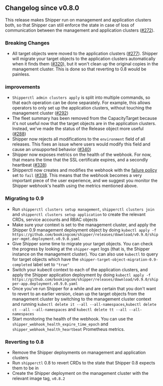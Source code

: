## Changelog since v0.8.0

This release makes Shipper run on management and application clusters
both, so that Shipper can still enforce the state in case of loss of
communication between the management and application clusters
([#272][]).

### Breaking Changes

* All target objects were moved to the application clusters
  ([#277][]). Shipper will migrate your target objects to the
  application clusters automatically when it finds them ([#320][]),
  but it won't clean up the original copies in the management
  cluster. This is done so that reverting to 0.8 would be painless.

### improvements

* `Shipperctl admin clusters apply` is split into multiple commands,
  so that each operation can be done separately. For example, this
  allows operators to only set up the application clusters, without
  touching the management cluster ([#292][])
* The fleet summary has been removed from the CapacityTarget because
  it's not useful now that the target objects are in the application
  clusters. Instead, we've made the status of the Release object more
  useful ([#288][])
* Shipper now rejects all modifications to the `environment` field of
  all releases. This fixes an issue where users would modify this
  field and cause an unsupported behavior ([#340][])
* Shipper now exposes metrics on the health of the webhook. For now,
  that means the time that the SSL certificate expires, and a secondly
  heartbeat ([#338][])
* Shipperctl now creates and modifies the webhook with the [failure
  policy][] set to `fail` ([#338][]. This means that the webhook
  becomes a very important piece of the user experience, and we
  suggest you monitor the Shipper webhook's health using the metrics
  mentioned above.

### Migrating to 0.9

- Run `shipperctl clusters setup management`, `shipperctl clusters
  join` and `shipperctl clusters setup application` to create the
  relevant CRDs, service accounts and RBAC objects
- Make sure your context is set to the management cluster, and apply
  the Shipper 0.9 management deployment object by doing `kubectl apply
  -f
  https://github.com/bookingcom/shipper/releases/download/v0.9.0/shipper-mgmt.deployment.v0.9.0.yaml`
- Give Shipper some time to migrate your target objects. You can check
  the progress by looking at the `shipper-mgmt` logs (that is, the
  Shipper instance on the management cluster). You can also use
  `kubectl` to query for target objects which have the
  `shipper-target-object-migration-0.9-completed` label set to
  `"true"`
- Switch your kubectl context to each of the application clusters, and
  apply the Shipper application deployment by doing `kubectl apply -f
  https://github.com/bookingcom/shipper/releases/download/v0.9.0/shipper-app.deployment.v0.9.0.yaml`
- Once you've run Shipper for a while and are certain that you don't
  want to revert to an earlier version, clean up the target objects
  from the management cluster by switching to the management cluster
  context and running `kubectl delete it --all
  --all-namespaces`,`kubectl delete ct --all --all-namespaces` and
  `kubectl delete tt --all --all-namespaces`
- Start monitoring the health of the webhook. You can use the
  `shipper_webhook_health_expire_time_epoch` and
  `shipper_webhook_health_heartbeat` Prometheus metrics.

### Reverting to 0.8

- Remove the Shipper deployments on management and application
  clusters
- Run `shipperctl` 0.8 to revert CRDs to the state that Shipper 0.8
  expects them to be in
- Create the Shipper deployment on the management cluster with the
  relevant image tag, `v0.8.2`

[#272]: https://github.com/bookingcom/shipper/issues/272
[#277]: https://github.com/bookingcom/shipper/issues/277
[#288]: https://github.com/bookingcom/shipper/pull/288
[#292]: https://github.com/bookingcom/shipper/pull/292
[#320]: https://github.com/bookingcom/shipper/pull/320
[#338]: https://github.com/bookingcom/shipper/pull/338
[#340]: https://github.com/bookingcom/shipper/pull/340
[failure policy]: https://kubernetes.io/docs/reference/access-authn-authz/extensible-admission-controllers/#failure-policy
